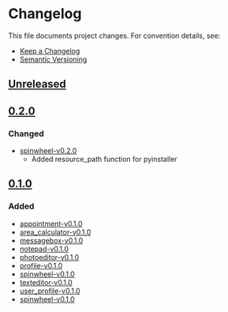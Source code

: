 # Changelog
This file documents project changes. For convention details, see:
- [Keep a Changelog](https://keepachangelog.com/en/1.0.0/)
- [Semantic Versioning](https://semver.org/spec/v2.0.0.html)

## [Unreleased]

## [0.2.0]
### Changed
- [spinwheel-v0.2.0](spinwheel.py)
    - Added resource_path function for pyinstaller

## [0.1.0]
### Added
- [appointment-v0.1.0](appointment.py)
- [area_calculator-v0.1.0](area_calculator.py)
- [messagebox-v0.1.0](messagebox.py)
- [notepad-v0.1.0](notepad.py)
- [photoeditor-v0.1.0](photoeditor.py)
- [profile-v0.1.0](profile.py)
- [spinwheel-v0.1.0](spinwheel.py)
- [texteditor-v0.1.0](texteditor.py)
- [user_profile-v0.1.0](user_profile.py)
- [spinwheel-v0.1.0](spinwheel.py)

[Unreleased]: https://github.com/hankaetos/pyqt-samples/compare/v0.2.0...HEAD
[0.2.0]: https://github.com/hankaetos/pyqt-samples/compare/v0.1.0...v0.2.0
[0.1.0]: https://github.com/hankaetos/pyqt-samples/releases/tag/v0.1.0
